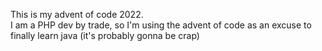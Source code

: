 This is my advent of code 2022.  
I am a PHP dev by trade, so I'm using the advent of code as an excuse to finally learn java (it's probably gonna be crap)